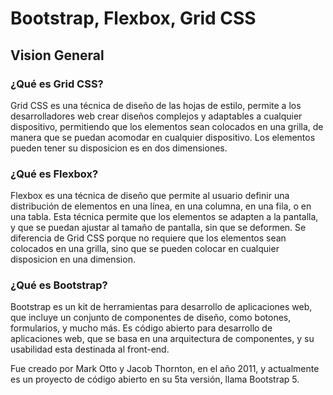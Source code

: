 # Bootstrap, Flexbox, Grid CSS

## Vision General

### ¿Qué es Grid CSS?

Grid CSS es una técnica de diseño de las hojas de estilo, permite a los desarrolladores web crear diseños complejos y adaptables a cualquier dispositivo, permitiendo que los elementos sean colocados en una grilla, de manera que se puedan acomodar en cualquier dispositivo. Los elementos pueden tener su disposicion es en dos dimensiones.

### ¿Qué es Flexbox?

Flexbox es una técnica de diseño que permite al usuario definir una distribución de elementos en una línea, en una columna, en una fila, o en una tabla. Esta técnica permite que los elementos se adapten a la pantalla, y que se puedan ajustar al tamaño de pantalla, sin que se deformen. Se diferencia de Grid CSS porque no requiere que los elementos sean colocados en una grilla, sino que se pueden colocar en cualquier disposicion en una dimension.

### ¿Qué es Bootstrap?

Bootstrap es un kit de herramientas para desarrollo de aplicaciones web, que incluye un conjunto de componentes de diseño, como botones, formularios, y mucho más. Es código abierto para desarrollo de aplicaciones web, que se basa en una arquitectura de componentes, y su usabilidad esta destinada al front-end.

Fue creado por Mark Otto y Jacob Thornton, en el año 2011, y actualmente es un proyecto de código abierto en su 5ta versión, llama Bootstrap 5.



